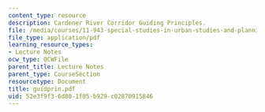 ```yaml
---
content_type: resource
description: Cardener River Corridor Guiding Principles.
file: /media/courses/11-943-special-studies-in-urban-studies-and-planning-the-cardener-river-corridor-workshop-fall-2001/52e3f9f36d801f05b929c02870915846_guidprin.pdf
file_type: application/pdf
learning_resource_types:
- Lecture Notes
ocw_type: OCWFile
parent_title: Lecture Notes
parent_type: CourseSection
resourcetype: Document
title: guidprin.pdf
uid: 52e3f9f3-6d80-1f05-b929-c02870915846
---
```

